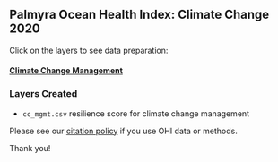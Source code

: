 ## Palmyra Ocean Health Index: Climate Change 2020

Click on the layers to see data preparation:  

#### [Climate Change Management](https://ohi-4site.github.io/pal-prep/prep/resilience/ecological/cc/v2020/cc_management.html)    

### Layers Created

- `cc_mgmt.csv`  resilience score for climate change management            


Please see our [citation policy](http://ohi-science.org/citation-policy/) if you use OHI data or methods.

Thank you!